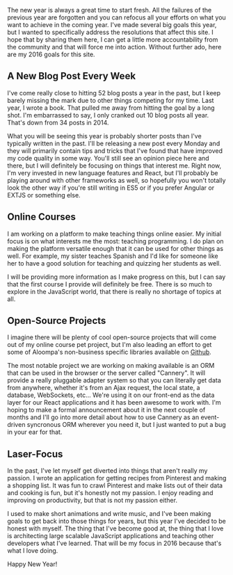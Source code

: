 The new year is always a great time to start fresh. All the failures of the previous year are forgotten and you can refocus all your efforts on what you want to achieve in the coming year. I've made several big goals this year, but I wanted to specifically address the resolutions that affect this site. I hope that by sharing them here, I can get a little more accountability from the community and that will force me into action. Without further ado, here are my 2016 goals for this site.

<!-- more -->

## A New Blog Post Every Week

I've come really close to hitting 52 blog posts a year in the past, but I keep barely missing the mark due to other things competing for my time. Last year, I wrote a book. That pulled me away from hitting the goal by a long shot. I'm embarrassed to say, I only cranked out 10 blog posts all year. That's down from 34 posts in 2014.

What you will be seeing this year is probably shorter posts than I've typically written in the past. I'll be releasing a new post every Monday and they will primarily contain tips and tricks that I've found that have improved my code quality in some way. You'll still see an opinion piece here and there, but I will definitely be focusing on things that interest me. Right now, I'm very invested in new language features and React, but I'll probably be playing around with other frameworks as well, so hopefully you won't totally look the other way if you're still writing in ES5 or if you prefer Angular or EXTJS or something else.

## Online Courses

I am working on a platform to make teaching things online easier. My initial focus is on what interests me the most: teaching programming. I do plan on making the platform versatile enough that it can be used for other things as well. For example, my sister teaches Spanish and I'd like for someone like her to have a good solution for teaching and quizzing her students as well.

I will be providing more information as I make progress on this, but I can say that the first course I provide will definitely be free. There is so much to explore in the JavaScript world, that there is really no shortage of topics at all.

## Open-Source Projects

I imagine there will be plenty of cool open-source projects that will come out of my online course pet project, but I'm also leading an effort to get some of Aloompa's non-business specific libraries available on [Github](https://github.com/Aloompa).

The most notable project we are working on making available is an ORM that can be used in the browser or the server called "Cannery". It will provide a really pluggable adapter system so that you can literally get data from anywhere, whether it's from an Ajax request, the local state, a database, WebSockets, etc... We're using it on our front-end as the data layer for our React applications and it has been awesome to work with. I'm hoping to make a formal announcement about it in the next couple of months and I'll go into more detail about how to use Cannery as an event-driven syncronous ORM wherever you need it, but I just wanted to put a bug in your ear for that.

## Laser-Focus

In the past, I've let myself get diverted into things that aren't really my passion. I wrote an application for getting recipes from Pinterest and making a shopping list. It was fun to crawl Pinterest and make lists out of their data and cooking is fun, but it's honestly not my passion. I enjoy reading and improving on productivity, but that is not my passion either.

I used to make short animations and write music, and I've been making goals to get back into those things for years, but this year I've decided to be honest with myself. The thing that I've become good at, the thing that I love is architecting large scalable JavaScript applications and teaching other developers what I've learned. That will be my focus in 2016 because that's what I love doing.

Happy New Year!
